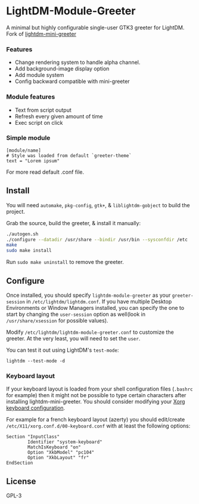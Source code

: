 # LightDM-Module-Greeter

A minimal but highly configurable single-user GTK3 greeter for LightDM.
Fork of [lightdm-mini-greeter](https://github.com/prikhi/lightdm-mini-greeter)

### Features
* Change rendering system to handle alpha channel.
* Add background-image display option
* Add module system
* Config backward compatible with mini-greeter 

### Module features
* Text from script output
* Refresh every given amount of time 
* Exec script on click

### Simple module

```
[module/name]
# Style was loaded from default `greeter-theme`
text = "Lorem ipsum"
```
For more read default .conf file.

## Install

You will need `automake`, `pkg-config`, `gtk+`, & `liblightdm-gobject` to build
the project.

Grab the source, build the greeter, & install it manually:

```sh
./autogen.sh
./configure --datadir /usr/share --bindir /usr/bin --sysconfdir /etc
make
sudo make install
```

Run `sudo make uninstall` to remove the greeter.

## Configure

Once installed, you should specify `lightdm-module-greeter` as your
`greeter-session` in `/etc/lightdm/lightdm.conf`. If you have multiple Desktop
Environments or Window Managers installed, you can specify the one to start by
changing the `user-session` option as well(look in `/usr/share/xsession` for
possible values).

Modify `/etc/lightdm/lightdm-module-greeter.conf` to customize the greeter. At
the very least, you will need to set the `user`.

You can test it out using LightDM's `test-mode`:

    lightdm --test-mode -d

### Keyboard layout

If your keyboard layout is loaded from your shell configuration files (`.bashrc`
for example) then it might not be possible to type certain characters after
installing lightdm-mini-greeter. You should consider modifying your 
[Xorg keyboard configuration](https://wiki.archlinux.org/index.php/Xorg/Keyboard_configuration#Using_X_configuration_files).

For example for a french keyboard layout (azerty) you should edit/create 
`/etc/X11/xorg.conf.d/00-keyboard.conf` with at least the following options:

```
Section "InputClass"
        Identifier "system-keyboard"
        MatchIsKeyboard "on"
        Option "XkbModel" "pc104"
        Option "XkbLayout" "fr"
EndSection
```

## License

GPL-3